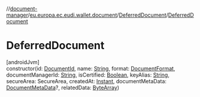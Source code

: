 //[document-manager](../../../index.md)/[eu.europa.ec.eudi.wallet.document](../index.md)/[DeferredDocument](index.md)/[DeferredDocument](-deferred-document.md)

# DeferredDocument

[androidJvm]\
constructor(id: [DocumentId](../-document-id/index.md),
name: [String](https://kotlinlang.org/api/latest/jvm/stdlib/kotlin/-string/index.html),
format: [DocumentFormat](../../eu.europa.ec.eudi.wallet.document.format/-document-format/index.md),
documentManagerId: [String](https://kotlinlang.org/api/latest/jvm/stdlib/kotlin/-string/index.html),
isCertified: [Boolean](https://kotlinlang.org/api/latest/jvm/stdlib/kotlin/-boolean/index.html),
keyAlias: [String](https://kotlinlang.org/api/latest/jvm/stdlib/kotlin/-string/index.html),
secureArea: SecureArea,
createdAt: [Instant](https://developer.android.com/reference/kotlin/java/time/Instant.html),
documentMetaData: [DocumentMetaData](../../eu.europa.ec.eudi.wallet.document.metadata/-document-meta-data/index.md)?,
relatedData: [ByteArray](https://kotlinlang.org/api/latest/jvm/stdlib/kotlin/-byte-array/index.html))
